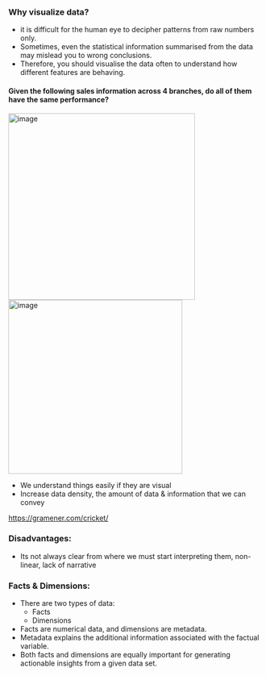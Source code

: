 ### Why visualize data?
- it is difficult for the human eye to decipher patterns from raw numbers only. 
- Sometimes, even the statistical information summarised from the data may mislead you to wrong conclusions. 
- Therefore, you should visualise the data often to understand how different features are behaving. 

#### Given the following sales information across 4 branches, do all of them have the same performance?
<img width="370" alt="image" src="https://user-images.githubusercontent.com/10133554/188862202-3f276e94-20d4-492e-8e13-04d380e97132.png">
<img width="345" alt="image" src="https://user-images.githubusercontent.com/10133554/188862221-b5c75bab-a09f-4f23-8f73-d8a560d74ced.png">


- We understand things easily if they are visual
- Increase data density, the amount of data & information that we can convey

https://gramener.com/cricket/


### Disadvantages:
- Its not always clear from where we must start interpreting them, non-linear, lack of narrative 


### Facts & Dimensions:
- There are two types of data:
	- Facts
	- Dimensions
- Facts are numerical data, and dimensions are metadata. 
- Metadata explains the additional information associated with the factual variable. 
- Both facts and dimensions are equally important for generating actionable insights from a given data set. 

<p align="right">
   <a href="./1.3.1.2 Matplotlib Charts I.md“>Next Chapter</a>
</p>